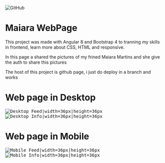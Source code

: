 ![GitHub](https://img.shields.io/github/license/luccastraumer/mmartins)
# Maiara WebPage

This project was made with Angular 8 and Bootstrap 4 to tranning my skills in frontend, learn more about CSS, HTML and responsive.

In this page a shared the pictures of my frined Maiara Martins and she give the auth to share this pictures 


The host of this project is github page, i just do deploy in a branch and works

# Web page in Desktop
<kbd>![Desktop Feed|width=36px|height=36px](https://raw.githubusercontent.com/LuccasTraumer/mmartins/master/imgs/desktop-feed.jpg)</kbd>
<kbd>![Desktop Info|width=36px|height=36px](https://raw.githubusercontent.com/LuccasTraumer/mmartins/master/imgs/desktop-info.png)</kbd>

# Web page in Mobile
<kbd>![Mobile Feed|width=36px|height=36px](https://raw.githubusercontent.com/LuccasTraumer/mmartins/master/imgs/mobile-feed.png)</kbd>
<kbd>![Mobile Info|width=36px|height=36px](https://raw.githubusercontent.com/LuccasTraumer/mmartins/master/imgs/mobile-info.png)</kbd>
